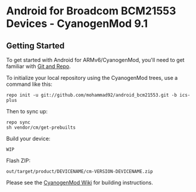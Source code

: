 Android for Broadcom BCM21553 Devices - CyanogenMod 9.1
===========

Getting Started
---------------

To get started with Android for ARMv6/CyanogenMod, you'll need to get
familiar with [Git and Repo](http://source.android.com/source/developing.html).


To initialize your local repository using the CyanogenMod trees, use a command like this:

    repo init -u git://github.com/mohammad92/android_bcm21553.git -b ics-plus

Then to sync up:

    repo sync
    sh vendor/cm/get-prebuilts

Build your device:

    WIP

Flash ZIP:

    out/target/product/DEVICENAME/cm-VERSION-DEVICENAME.zip


Please see the [CyanogenMod Wiki](http://wiki.cyanogenmod.org/) for building instructions.

